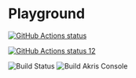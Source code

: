 # Playground

<p align="left">
  <a href="https://github.com/gaziz12/ActionsPlayground"><img alt="GitHub Actions status" src="![Build Status](https://github.com/gaziz12/ActionsPlayground/workflows/Docker%20Image%20CI/badge.svg)"></a>
</p>


<p align="left">
  <a href="https://github.com/gaziz12/ActionsPlayground"><img alt="GitHub Actions status 12" src="![Build Status](https://github.com/gaziz12/ActionsPlayground/workflows/Build%Akris%Console/badge.svg)"></a>
</p>



![Build Status](https://github.com/gaziz12/ActionsPlayground//workflows/Build%Akris%Console/badge.svg?branch=sprint$2F1)
![Build Akris Console](https://github.com/gaziz12/Playground/workflows/Build%20Akris%20Console/badge.svg)
